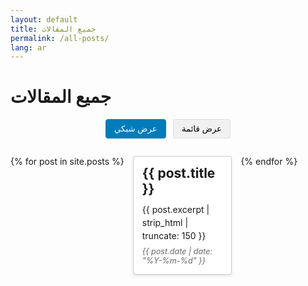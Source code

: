 ```yaml
---
layout: default
title: جميع المقالات
permalink: /all-posts/
lang: ar
---
```


<h1>جميع المقالات</h1>

<div class="view-toggle">
  <button onclick="setView('grid')" id="grid-btn" class="active">عرض شبكي</button>
  <button onclick="setView('list')" id="list-btn">عرض قائمة</button>
</div>

<div id="posts" class="grid-view">
  {% for post in site.posts %}
    <div class="post-card">
      <h2><a href="{{ post.url | relative_url }}">{{ post.title }}</a></h2>
      <p>{{ post.excerpt | strip_html | truncate: 150 }}</p>
      <span class="post-date">{{ post.date | date: "%Y-%m-%d" }}</span>
    </div>
  {% endfor %}
</div>

<script>
function setView(view) {
  const postsContainer = document.getElementById('posts');
  const gridBtn = document.getElementById('grid-btn');
  const listBtn = document.getElementById('list-btn');
  
  // Update container class
  postsContainer.className = view + '-view';
  
  // Update button states
  if (view === 'grid') {
    gridBtn.classList.add('active');
    listBtn.classList.remove('active');
  } else {
    listBtn.classList.add('active');
    gridBtn.classList.remove('active');
  }
}
</script>

<style>
.view-toggle {
  margin-bottom: 2em;
  text-align: center;
}

.view-toggle button {
  background: #f1f1f1;
  border: 1px solid #ddd;
  padding: 0.5em 1em;
  margin: 0 0.25em;
  cursor: pointer;
  border-radius: 4px;
  transition: background-color 0.3s;
}

.view-toggle button:hover {
  background: #e1e1e1;
}

.view-toggle button.active {
  background: #007cba;
  color: white;
  border-color: #007cba;
}

#posts.grid-view {
  display: flex;
  flex-wrap: wrap;
  gap: 1em;
  margin-top: 1em;
}

#posts.grid-view .post-card {
  width: calc(33.333% - 0.67em);
  border: 1px solid #ccc;
  padding: 1em;
  box-sizing: border-box;
  border-radius: 4px;
  background: #fff;
  box-shadow: 0 2px 4px rgba(0,0,0,0.1);
}

#posts.list-view {
  display: block;
  margin-top: 1em;
}

#posts.list-view .post-card {
  width: 100%;
  border-bottom: 1px solid #ccc;
  padding: 1em 0;
  background: transparent;
  box-shadow: none;
  border-radius: 0;
}

.post-card h2 {
  margin-top: 0;
  margin-bottom: 0.5em;
}

.post-card h2 a {
  text-decoration: none;
  color: inherit;
}

.post-card h2 a:hover {
  color: #007cba;
}

.post-card p {
  margin: 0.5em 0;
  line-height: 1.5;
}

.post-date {
  font-size: 0.9em;
  color: #666;
  font-style: italic;
}

/* Responsive design */
@media (max-width: 768px) {
  #posts.grid-view .post-card {
    width: calc(50% - 0.5em);
  }
}

@media (max-width: 480px) {
  #posts.grid-view .post-card {
    width: 100%;
  }
}

/* Dark theme support */
@media (prefers-color-scheme: dark) {
  #posts.grid-view .post-card {
    background: #1e1e1e;
    border-color: #444;
    color: #fff;
  }
  
  .view-toggle button {
    background: #333;
    border-color: #555;
    color: #fff;
  }
  
  .view-toggle button:hover {
    background: #444;
  }
}
</style>